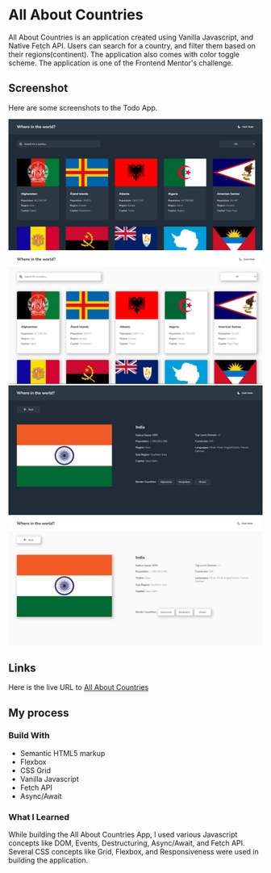 # All About Countries
All About Countries is an application created using Vanilla Javascript, and Native Fetch API. Users can search for a country, and filter them based on their regions(continent). The application also comes with color toggle scheme. The application is one of the Frontend Mentor's challenge.

## Screenshot
Here are some screenshots to the Todo App.

![Desktop View in Dark Theme](./screenshots/dark-main-page.png)
![Desktop View in Light Theme](./screenshots/light-main-page.png)
![Country Page in Dark Theme](./screenshots/dark-country-page.png)
![Country View in Light Theme](./screenshots/light-country-page.png)

## Links
Here is the live URL to [All About Countries](https://all-about-countries.vercel.app/)

## My process
### Build With 
- Semantic HTML5 markup
- Flexbox
- CSS Grid
- Vanilla Javascript
- Fetch API
- Async/Await

### What I Learned
While building the All About Countries App, I used various Javascript concepts like DOM, Events, Destructuring, Async/Await, and Fetch API. Several CSS concepts like Grid, Flexbox, and Responsiveness were used in building the application.

